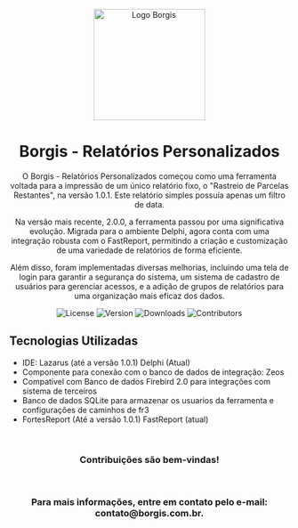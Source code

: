 <!-- Logo -->
<p align="center">
  <img src="https://borgis.com.br/assets/imgs/logo-borgis.svg" alt="Logo Borgis" height="200" width="200">
</p>

<!-- Título -->
<h1 align="center">Borgis - Relatórios Personalizados</h1>

<!-- Descrição -->
<p align="center">O Borgis - Relatórios Personalizados começou como uma ferramenta voltada para a impressão de um único relatório fixo, o "Rastreio de Parcelas Restantes", na versão 1.0.1. Este relatório simples possuía apenas um filtro de data.</p>

<p align="center">Na versão mais recente, 2.0.0, a ferramenta passou por uma significativa evolução. Migrada para o ambiente Delphi, agora conta com uma integração robusta com o FastReport, permitindo a criação e customização de uma variedade de relatórios de forma eficiente.</p>

<p align="center">Além disso, foram implementadas diversas melhorias, incluindo uma tela de login para garantir a segurança do sistema, um sistema de cadastro de usuários para gerenciar acessos, e a adição de grupos de relatórios para uma organização mais eficaz dos dados.</p>

<!-- Badges -->
<div align="center">
  <!-- License -->
  <img src="https://img.shields.io/github/license/devborgis/relatorios-personalizados" alt="License">
  <!-- Version -->
  <img src="https://img.shields.io/github/v/release/devborgis/relatorios-personalizados?label=Version" alt="Version">
  <!-- Downloads -->
  <img src="https://img.shields.io/github/downloads/devborgis/relatorios-personalizados/total?label=Downloads" alt="Downloads">
  <!-- Contributors -->
  <img src="https://img.shields.io/github/contributors/devborgis/relatorios-personalizados?label=Contributors" alt="Contributors">
</div>

<!-- Seção de Ferramentas Utilizadas -->
## Tecnologias Utilizadas

- IDE: Lazarus (até a versão 1.0.1) Delphi (Atual)
- Componente para conexão com o banco de dados de integração: Zeos
- Compativel com Banco de dados Firebird 2.0 para integrações com sistema de terceiros
- Banco de dados SQLite para armazenar os usuarios da ferramenta e configurações de caminhos de fr3
- FortesReport (Até a versão 1.0.1) FastReport (atual)

<div align="center">
<br>
   <h3>Contribuições são bem-vindas!</h3>
<br>
  <h3>Para mais informações, entre em contato pelo e-mail: contato@borgis.com.br.</h3>
</div>
